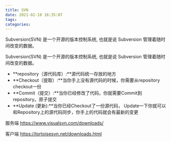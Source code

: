 ```yaml
---
title: SVN
date: 2021-02-10 16:35:07
tags:
categories:
---
```


<meta name="referrer" content="no-referrer"/>
Subversion(SVN) 是一个开源的版本控制系统, 也就是说 Subversion 管理着随时间改变的数据。

<!-- more -->

Subversion(SVN) 是一个开源的版本控制系统, 也就是说 Subversion 管理着随时间改变的数据。

- **repository（源代码库）:**源代码统一存放的地方
- **Checkout（提取）:**当你手上没有源代码的时候，你需要从repository checkout一份
- **Commit（提交）:**当你已经修改了代码，你就需要Commit到repository。原子提交
- **Update (更新):**当你已经Checkout了一份源代码， Update一下你就可以和Repository上的源代码同步，你手上的代码就会有最新的变更

服务端 https://www.visualsvn.com/downloads/ 

客户端 https://tortoisesvn.net/downloads.html


